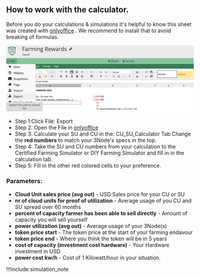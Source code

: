 ## How to work with the calculator.

Before you do your calculations & simulations it's helpful to know this sheet was created with [onlyoffice](https://www.onlyoffice.com/) .
We recommend to install that to avoid breaking of formulas. 

![](img/farming_calc_export.png)

- Step 1:Click File: Export
- Step 2: Open the File in [onlyoffice](https://www.onlyoffice.com)
- Step 3: Calculate your SU and CU in the: CU_SU_Calculator Tab Change the **red numbers** to match your 3Node's specs in the top.
- Step 4: Take the SU and CU numbers from your calculation to the Certified Farming Simulator or DIY Farming Simulator and fill in in the calculation tab.
- Step 5: Fill in the other red colored cells to your preference.

### Parameters:

- **Cloud Unit sales price (avg out)** - USD Sales price for your CU or SU
- **nr of cloud units for proof of utilization** - Average usage of you CU and SU spread over 60 months
- **percent of capacity farmer has been able to sell directly** - Amount of capacity you will sell yourself
- **power utilization (avg out)** - Average usage of your 3Node(s)
- **token price start** - The token price at the start of your farming endavour
- **token price end** - Where you think the token will be in 5 years
- **cost of capacity (investment cost hardware)** - Your Hardware investment in USD
- **power cost kw/h** - Cost of 1 Kilowatt/hour in your situation.

!!!include:simulation_note


<!-- !!!include:farming_toc -->


